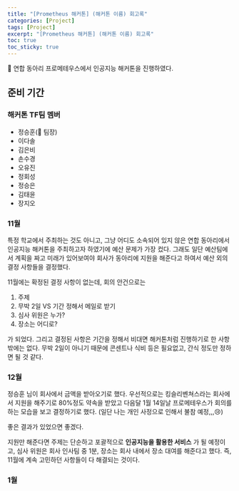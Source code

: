 ```yaml
---
title: "[Prometheus 해커톤] (해커톤 이름) 회고록"
categories: [Project]
tags: [Project]
excerpt: "[Prometheus 해커톤] (해커톤 이름) 회고록"
toc: true
toc_sticky: true
---
```


📌 연합 동아리 프로메테우스에서 인공지능 해커톤을 진행하였다.

## 준비 기간

### 해커톤 TF팀 멤버

- 정승훈(👑 팀장)
- 이다솔
- 김은비
- 손수경
- 오유진
- 정회성
- 정승은
- 김태윤
- 장지오

### 11월

특정 학교에서 주최하는 것도 아니고, 그냥 어디도 소속되어 있지 않은 연합 동아리에서 인공지능 해커톤을 주최하고자 하였기에 예산 문제가 가장 컸다. 그래도 일단 예산팀에서 계획을 짜고 미래가 있어보여야 회사가 동아리에 지원을 해준다고 하여서 예산 외의 결정 사항들을 결정했다. <br>

11월에는 확정된 결정 사항이 없는데, 회의 안건으로는 <br>

1. 주제
2. 무박 2일 VS 기간 정해서 메일로 받기
3. 심사 위원은 누가?
4. 장소는 어디로? <br>

가 되었다. 그리고 결정된 사항은 기간을 정해서 비대면 해커톤처럼 진행하기로 한 사항밖에는 없다. 무박 2일이 아니기 때문에 콘센트나 식비 등은 필요없고, 간식 정도만 정하면 될 것 같다.

### 12월

정승훈 님이 회사에서 금액을 받아오기로 했다. 우선적으로는 킹슬리벤쳐스라는 회사에서 지원을 해주기로 80%정도 약속을 받았고 다음달 1월 14일날 프로메테우스가 회의를 하는 모습을 보고 결정하기로 했다. (일단 나는 개인 사정으로 인해서 불참 예정,,,😢) <br>

좋은 결과가 있었으면 좋겠다. <br>

지원만 해준다면 주제는 단순하고 포괄적으로 **인공지능을 활용한 서비스** 가 될 예정이고, 심사 위원은 회사 인사팀 중 1분, 장소는 회사 내에서 장소 대여를 해준다고 했다. 즉, 11월에 계속 고민하던 사항들이 다 해결되는 것이다.

### 1월
